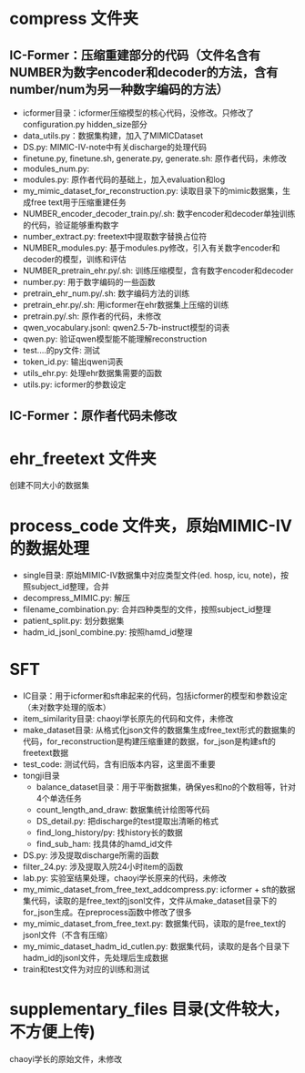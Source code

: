 # compress 文件夹
## IC-Former：压缩重建部分的代码（文件名含有NUMBER为数字encoder和decoder的方法，含有number/num为另一种数字编码的方法）
- icformer目录：icformer压缩模型的核心代码，没修改。只修改了configuration.py hidden_size部分
- data_utils.py：数据集构建，加入了MIMICDataset
- DS.py: MIMIC-IV-note中有关discharge的处理代码
- finetune.py, finetune.sh, generate.py, generate.sh: 原作者代码，未修改
- modules_num.py: 
- modules.py: 原作者代码的基础上，加入evaluation和log
- my_mimic_dataset_for_reconstruction.py: 读取目录下的mimic数据集，生成free text用于压缩重建任务
- NUMBER_encoder_decoder_train.py/.sh: 数字encoder和decoder单独训练的代码，验证能够重构数字
- number_extract.py: freetext中提取数字替换占位符
- NUMBER_modules.py: 基于modules.py修改，引入有关数字encoder和decoder的模型，训练和评估
- NUMBER_pretrain_ehr.py/.sh: 训练压缩模型，含有数字encoder和decoder
- number.py: 用于数字编码的一些函数
- pretrain_ehr_num.py/.sh: 数字编码方法的训练
- pretrain_ehr.py/.sh: 用icformer在ehr数据集上压缩的训练
- pretrain.py/.sh: 原作者的代码，未修改
- qwen_vocabulary.jsonl: qwen2.5-7b-instruct模型的词表
- qwen.py: 验证qwen模型能不能理解reconstruction
- test....的py文件: 测试
- token_id.py: 输出qwen词表
- utils_ehr.py: 处理ehr数据集需要的函数
- utils.py: icformer的参数设定

## IC-Former：原作者代码未修改

# ehr_freetext 文件夹
创建不同大小的数据集

# process_code 文件夹，原始MIMIC-IV的数据处理
- single目录: 原始MIMIC-IV数据集中对应类型文件(ed. hosp, icu, note)，按照subject_id整理，合并
- decompress_MIMIC.py: 解压
- filename_combination.py: 合并四种类型的文件，按照subject_id整理
- patient_split.py: 划分数据集
- hadm_id_jsonl_combine.py: 按照hamd_id整理

# SFT
- IC目录：用于icformer和sft串起来的代码，包括icformer的模型和参数设定（未对数字处理的版本）
- item_similarity目录: chaoyi学长原先的代码和文件，未修改
- make_dataset目录: 从格式化json文件的数据集生成free_text形式的数据集的代码，for_reconstruction是构建压缩重建的数据，for_json是构建sft的freetext数据
- test_code: 测试代码，含有旧版本内容，这里面不重要
- tongji目录
  - balance_dataset目录：用于平衡数据集，确保yes和no的个数相等，针对4个单选任务
  - count_length_and_draw: 数据集统计绘图等代码
  - DS_detail.py: 把discharge的test提取出清晰的格式
  - find_long_history/py: 找history长的数据
  - find_sub_ham: 找具体的hamd_id文件
- DS.py: 涉及提取discharge所需的函数
- filter_24.py: 涉及提取入院24小时item的函数
- lab.py: 实验室结果处理，chaoyi学长原来的代码，未修改
- my_mimic_dataset_from_free_text_addcompress.py: icformer + sft的数据集代码，读取的是free_text的jsonl文件，文件从make_dataset目录下的for_json生成。在preprocess函数中修改了很多
- my_mimic_dataset_from_free_text.py: 数据集代码，读取的是free_text的jsonl文件（不含有压缩）
- my_mimic_dataset_hadm_id_cutlen.py: 数据集代码，读取的是各个目录下hadm_id的jsonl文件，先处理后生成数据
- train和test文件为对应的训练和测试

# supplementary_files 目录(文件较大，不方便上传)
chaoyi学长的原始文件，未修改

